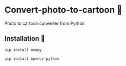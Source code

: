 # Convert-photo-to-cartoon 👀
Photo to cartoon converter from Python

## Installation 📩
```bash
pip install numpy
```
```bash
pip install opencv-python
```
